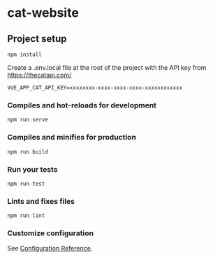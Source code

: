 # cat-website

## Project setup
```
npm install
```

Create a .env.local file at the root of the project with the API key from https://thecatapi.com/
```
VUE_APP_CAT_API_KEY=xxxxxxxx-xxxx-xxxx-xxxx-xxxxxxxxxxxx
```

### Compiles and hot-reloads for development
```
npm run serve
```

### Compiles and minifies for production
```
npm run build
```

### Run your tests
```
npm run test
```

### Lints and fixes files
```
npm run lint
```

### Customize configuration
See [Configuration Reference](https://cli.vuejs.org/config/).
